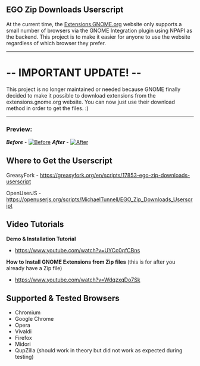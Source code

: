 ## EGO Zip Downloads Userscript
At the current time, the [Extensions.GNOME.org](https://extensions.gnome.org/) website only supports a small number of browsers via the GNOME Integration plugin using NPAPI as the backend. This project is to make it easier for anyone to use the website regardless of which browser they prefer.

------------------

# -- IMPORTANT UPDATE! --
This project is no longer maintained or needed because GNOME finally decided to make it possible to download extensions from the extensions.gnome.org website. You can now just use their download method in order to get the files. :)

-------------------

### Preview:
***Before*** - [![Before](https://greasyfork.org/system/screenshots/screenshots/000/006/767/thumb/ego-zip-downloads-before.png?1489607481)](https://greasyfork.org/system/screenshots/screenshots/000/006/767/original/ego-zip-downloads-before.png?1489607481)
 ***After*** - [![After](https://greasyfork.org/system/screenshots/screenshots/000/006/768/thumb/ego-zip-downloads-after.png?1489607481)](https://greasyfork.org/system/screenshots/screenshots/000/006/768/original/ego-zip-downloads-after.png?1489607481)

## Where to Get the Userscript

GreasyFork - https://greasyfork.org/en/scripts/17853-ego-zip-downloads-userscript

OpenUserJS - https://openuserjs.org/scripts/MichaelTunnell/EGO_Zip_Downloads_Userscript

## Video Tutorials

**Demo & Installation Tutorial**
- https://www.youtube.com/watch?v=UYCc0qfCBns

**How to Install GNOME Extensions from Zip files** (this is for after you already have a Zip file)
- https://www.youtube.com/watch?v=WdqzxqDo7Sk

## Supported & Tested Browsers

- Chromium
- Google Chrome
- Opera
- Vivaldi
- Firefox
- Midori
- QupZilla (should work in theory but did not work as expected during testing)
